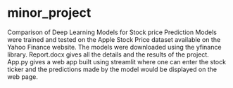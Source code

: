 # minor_project
Comparison of Deep Learning Models for Stock price Prediction
Models were trained  and tested on the Apple Stock Price dataset available  on the Yahoo Finance website.
The models were downloaded using the yfinance library. Report.docx gives all the details and the results  of the project.
App.py gives a web app built using streamlit where one can enter the stock ticker and the predictions made by the model would be displayed on the web page.
